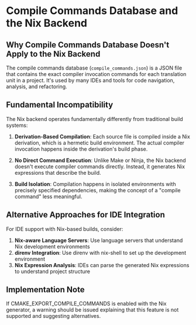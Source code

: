 # Compile Commands Database and the Nix Backend

## Why Compile Commands Database Doesn't Apply to the Nix Backend

The compile commands database (`compile_commands.json`) is a JSON file that contains the exact compiler invocation commands for each translation unit in a project. It's used by many IDEs and tools for code navigation, analysis, and refactoring.

## Fundamental Incompatibility

The Nix backend operates fundamentally differently from traditional build systems:

1. **Derivation-Based Compilation**: Each source file is compiled inside a Nix derivation, which is a hermetic build environment. The actual compiler invocation happens inside the derivation's build phase.

2. **No Direct Command Execution**: Unlike Make or Ninja, the Nix backend doesn't execute compiler commands directly. Instead, it generates Nix expressions that describe the build.

3. **Build Isolation**: Compilation happens in isolated environments with precisely specified dependencies, making the concept of a "compile command" less meaningful.

## Alternative Approaches for IDE Integration

For IDE support with Nix-based builds, consider:

1. **Nix-aware Language Servers**: Use language servers that understand Nix development environments
2. **direnv Integration**: Use direnv with nix-shell to set up the development environment
3. **Nix Expression Analysis**: IDEs can parse the generated Nix expressions to understand project structure

## Implementation Note

If CMAKE_EXPORT_COMPILE_COMMANDS is enabled with the Nix generator, a warning should be issued explaining that this feature is not supported and suggesting alternatives.
